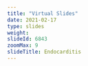 ```yaml
---
title: "Virtual Slides"
date: 2021-02-17
type: slides
weight:
slideId: 6843
zoomMax: 9
slideTitle: Endocarditis
---
```

